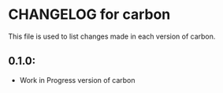 # CHANGELOG for carbon

This file is used to list changes made in each version of carbon.

## 0.1.0:

* Work in Progress version of carbon
